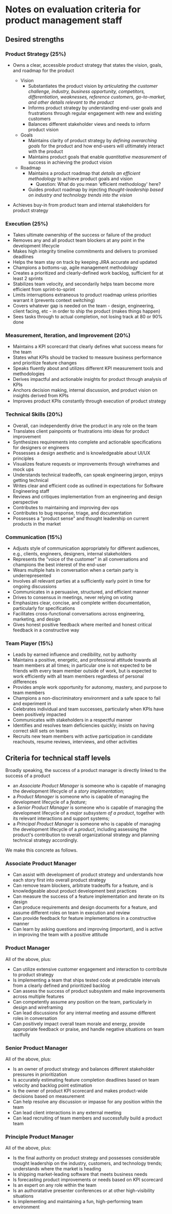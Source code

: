 # Notes on evaluation criteria for product management staff

## Desired strengths

### Product Strategy (25%)
* Owns a clear, accessible product strategy that states the vision, goals, and roadmap for the product
    - Vision
        + Substantiates the product vision by *articulating the customer challenge, industry, business opportunity, competitors, differentiation, weaknesses, reference customers, go-to-market, and other details relevant to the product*
        + Informs product strategy by understanding end-user goals and frustrations through regular engagement with new and existing customers
        + Balances different stakeholder views and needs to inform product vision
    - Goals
        + Maintains clarity of product strategy by *defining overarching goals* for the product and how end-users will utltimately interact with the product
        + Maintains product goals that enable *quantitative measurement* of success in achieving the product vision
    - Roadmap
        + Maintains a product roadmap that *details an efficient methodology* to achieve product goals and vision
            * Question: What do you mean 'efficient methodology' here?
        + Guides product roadmap by injecting *thought-leadership based on industry and technology trends into the vision*

* Achieves buy-in from product team and internal stakeholders for product strategy 



### Execution (25%)
* Takes ultimate ownership of the success or failure of the product
* Removes any and all product team blockers at any point in the development lifecycle
* Makes high integrity timeline commitments and delivers to promised deadlines
* Helps the team stay on track by keeping JIRA accurate and updated
* Champions a bottoms-up, agile management methodology
* Creates a prioritized and clearly-defined work backlog, sufficient for at least 2 sprints
* Stabilizes team velocity, and secondarily helps team become more efficient from sprint-to-sprint
* Limits interruptions extraneous to product roadmap unless priorities warrant it (prevents context switching)
* Covers whatever gap is needed on the team - design, engineering, client facing, etc - in order to ship the product (makes things happen)
* Sees tasks through to actual completion, not losing track at 80 or 90% done

### Measurement, Iteration, and Improvement (20%)
* Maintains a KPI scorecard that clearly defines what success means for the team
* States what KPIs should be tracked to measure business performance and prioritize feature changes
* Speaks fluently about and utilizes different KPI measurement tools and methodologies
* Derives impactful and actionable insights for product through analysis of KPIs
* Anchors decision making, internal discussion, and product vision on insights derived from KPIs
* Improves product KPIs constantly through execution of product strategy

### Technical Skills (20%)
* Overall, can independently drive the product in any role on the team
* Translates client painpoints or frustrations into ideas for product improvement
* Synthesizes requirements into complete and actionable specifications for designers or engineers
* Possesses a design aesthetic and is knowledgeable about UI/UX principles
* Visualizes feature requests or improvements through wireframes and mock ups
* Understands technical tradeoffs, can speak engineering jargon, enjoys getting technical
* Writes clear and efficient code as outlined in expectations for Software Engineering staff
* Reviews and critiques implementation from an engineering and design perspective
* Contributes to maintaining and improving dev ops
* Contributes to bug response, triage, and documentation
* Possesses a "product sense" and thought leadership on current products in the market

### Communication (15%)
* Adjusts style of communication appropriately for different audiences, e.g., clients, engineers, designers, internal stakeholders
* Represents the "voice of the customer" in all conversations and champions the best interest of the end-user
* Wears multiple hats in conversation when a certain party is underrepresented
* Involves all relevant parties at a sufficiently early point in time for ongoing discussions
* Communicates in a persuasive, structured, and efficient manner
* Drives to consensus in meetings, never relying on voting
* Emphasizes clear, concise, and complete written documentation, particularly for specifications
* Facilitates cross-functional conversations across engineering, marketing, and design
* Gives honest positive feedback where merited and honest critical feedback in a constructive way

### Team Player (15%)
* Leads by earned influence and credibility, not by authority
* Maintains a positive, energetic, and professional attitude towards all team members at all times; in particular one is not expected to be friends with every team member outside of work, but is expected to work efficiently with all team members regardless of personal differences
* Provides ample work opportunity for autonomy, mastery, and purpose to team members
* Champions a non-discriminatory environment and a safe space to fail and experiment in
* Celebrates individual and team successes, particularly when KPIs have been positively impacted
* Communicates with stakeholders in a respectful manner
* Identifies and resolves team deficiencies quickly; insists on having correct skill sets on teams
* Recruits new team members with active participation in candidate reachouts, resume reviews, interviews, and other activities


## Criteria for technical staff levels

Broadly speaking, the success of a product manager is directly linked to the success of a product

* an _Associate Product Manager_ is someone who is capable of managing the development lifecycle of a _story implementation_;
* a _Product Manager_ is someone who is capable of managing the development lifecycle of a _feature_;
* a _Senior Product Manager_ is someone who is capable of managing the development lifecycle of a _major subsystem of a product_, together with its relevant interactions and support systems;
* a _Principal Product Manager_ is someone who is capable of managing the development lifecycle of a _product_, including assessing the product's contribution to overall organizational strategy and planning technical strategy accordingly.

We make this concrete as follows.

### Associate Product Manager
* Can assist with development of product strategy and understands how each story first into overall product strategy
* Can remove team blockers, arbitrate tradeoffs for a feature, and is knowledgeable about product development best practices 
* Can measure the success of a feature implementation and iterate on its design
* Can produce requirements and design documents for a feature, and assume different roles on team in execution and review
* Can provide feedback for feature implementations in a constructive manner
* Can learn by asking questions and improving (important), and is active in improving the team with a positive attitude

### Product Manager
All of the above, plus:
* Can utilize extensive customer engagement and interaction to contribute to product strategy
* Is implementing a team that ships tested code at predictable intervals from a clearly defined and prioritized backlog
* Can assess the success of product subsystem and make improvements across multiple features
* Can competently assume any position on the team, particularly in design and wireframing
* Can lead discussions for any internal meeting and assume different roles in conversation
* Can positively impact overall team morale and energy, provide appropriate feedback or praise, and handle negative situations on team tactfully


### Senior Product Manager
All of the above, plus:
* Is an owner of product strategy and balances different stakeholder pressures in prioritization
* Is accurately estimating feature completion deadlines based on team velocity and backlog point estimation
* Is the owner of product KPI scorecard and makes product-wide decisions based on measurement
* Can help resolve any discussion or impasse for any position within the team 
* Can lead client interactions in any external meeting
* Can lead recruiting of team members and successfully build a product team


### Principle Product Manager
All of the above, plus:
* Is the final authority on product strategy and possesses considerable thought leadership on the industry, customers, and technology trends; understands where the market is heading
* Is shipping market-leading software that meets business needs
* Is forecasting product improvements or needs based on KPI scorecard
* Is an expert on any role within the team
* Is an authoratative presenter conferences or at other high-visibility situations
* Is implementing and maintaining a fun, high-performing team environment
